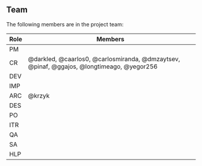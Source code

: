## Team

The following members are in the project team:

Role | Members
---|---
PM | 
CR | @darkled, @caarlos0, @carlosmiranda, @dmzaytsev, @pinaf, @ggajos, @longtimeago, @yegor256
DEV | 
IMP | 
ARC | @krzyk
DES | 
PO | 
ITR | 
QA | 
SA | 
HLP | 
